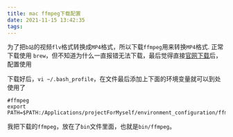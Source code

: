 ```yaml
---
title: mac ffmpeg下载配置
date: 2021-11-15 13:42:35
tags:
---
```

为了把`b站`的视频`flv`格式转换成`MP4`格式，所以下载`ffmpeg`用来转换`MP4`格式.
正常下载使用 `brew`，但不知道为什么一直报错无法下载，最后觉得直接[官网下载](https://ffmpeg.org/download.html)后，配置使用
<!--more-->
下载好后，`vi ~/.bash_profile`，在文件最后添加上下面的环境变量就可以到处使用了
```
#ffmpeg
export PATH=$PATH:/Applications/projectForMyself/environment_configuration/ffmpegFloder/bin
```
我把下载的`ffmpeg`，放在了`bin`文件里面，也就是`bin/ffmpeg`。


